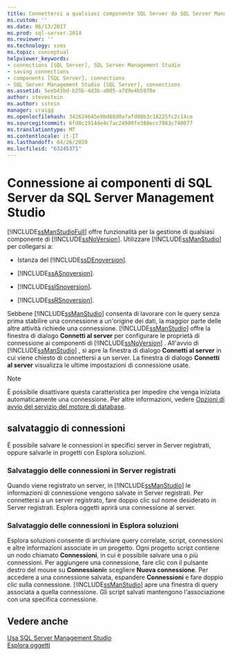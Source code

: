 ```yaml
---
title: Connettersi a qualsiasi componente SQL Server da SQL Server Management Studio | Microsoft Docs
ms.custom: ''
ms.date: 06/13/2017
ms.prod: sql-server-2014
ms.reviewer: ''
ms.technology: ssms
ms.topic: conceptual
helpviewer_keywords:
- connections [SQL Server], SQL Server Management Studio
- saving connections
- components [SQL Server], connections
- SQL Server Management Studio [SQL Server], connections
ms.assetid: 5eeb41bd-b25b-4d3b-a005-a7d9e4b5978e
author: stevestein
ms.author: sstein
manager: craigg
ms.openlocfilehash: 342624645e9bd88d0a7afd08b3c18225fc2c14ce
ms.sourcegitcommit: 6fd8c1914de4c7ac24900fe388ecc7883c740077
ms.translationtype: MT
ms.contentlocale: it-IT
ms.lasthandoff: 04/26/2020
ms.locfileid: "63245371"
---
```

# <a name="connect-to-any-sql-server-component-from-sql-server-management-studio"></a>Connessione ai componenti di SQL Server da SQL Server Management Studio
  [!INCLUDE[ssManStudioFull](../../includes/ssmanstudiofull-md.md)] offre funzionalità per la gestione di qualsiasi componente di [!INCLUDE[ssNoVersion](../../includes/ssnoversion-md.md)]. Utilizzare [!INCLUDE[ssManStudio](../../includes/ssmanstudio-md.md)] per collegarsi a:  
  
-   Istanza del [!INCLUDE[ssDEnoversion](../../includes/ssdenoversion-md.md)].  
  
-   [!INCLUDE[ssASnoversion](../../includes/ssasnoversion-md.md)].  
  
-   [!INCLUDE[ssISnoversion](../../includes/ssisnoversion-md.md)].  
  
-   [!INCLUDE[ssRSnoversion](../../includes/ssrsnoversion-md.md)].  
  
 Sebbene [!INCLUDE[ssManStudio](../../includes/ssmanstudio-md.md)] consenta di lavorare con le query senza prima stabilire una connessione a un'origine dei dati, la maggior parte delle altre attività richiede una connessione. [!INCLUDE[ssManStudio](../../includes/ssmanstudio-md.md)] offre la finestra di dialogo **Connetti al server** per configurare le proprietà di connessione ai componenti di [!INCLUDE[ssNoVersion](../../includes/ssnoversion-md.md)] . All'avvio di [!INCLUDE[ssManStudio](../../includes/ssmanstudio-md.md)] , si apre la finestra di dialogo **Connetti al server** in cui viene chiesto di connettersi a un server. La finestra di dialogo **Connetti al server** visualizza le ultime impostazioni di connessione usate.  
  
> [!NOTE]  
>  È possibile disattivare questa caratteristica per impedire che venga iniziata automaticamente una connessione. Per altre informazioni, vedere [Opzioni di avvio del servizio del motore di database](../../database-engine/configure-windows/database-engine-service-startup-options.md).  
  
## <a name="saving-connections"></a>salvataggio di connessioni  
 È possibile salvare le connessioni in specifici server in Server registrati, oppure salvarle in progetti con Esplora soluzioni.  
  
### <a name="saving-connections-in-registered-servers"></a>Salvataggio delle connessioni in Server registrati  
 Quando viene registrato un server, in [!INCLUDE[ssManStudio](../../includes/ssmanstudio-md.md)] le informazioni di connessione vengono salvate in Server registrati. Per connettersi a un server registrato, fare doppio clic sul nome desiderato in Server registrati. Esplora oggetti aprirà una connessione al server.  
  
### <a name="saving-connections-in-solution-explorer"></a>Salvataggio delle connessioni in Esplora soluzioni  
 Esplora soluzioni consente di archiviare query correlate, script, connessioni e altre informazioni associate in un progetto. Ogni progetto script contiene un nodo chiamato **Connessioni**, in cui è possibile salvare una o più connessioni. Per aggiungere una connessione, fare clic con il pulsante destro del mouse su **Connessioni**e scegliere **Nuova connessione**. Per accedere a una connessione salvata, espandere **Connessioni** e fare doppio clic sulla connessione. [!INCLUDE[ssManStudio](../../includes/ssmanstudio-md.md)] apre una finestra di query associata a quella connessione. Gli script salvati mantengono l'associazione con una specifica connessione.  
  
## <a name="see-also"></a>Vedere anche  
 [Usa SQL Server Management Studio](../sql-server-management-studio-ssms.md)   
 [Esplora oggetti](../object/object-explorer.md)  
  
  
